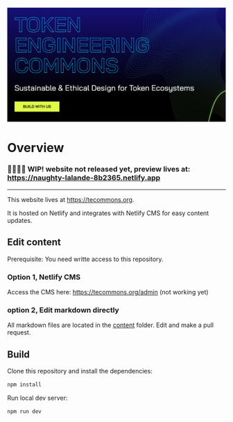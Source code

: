 ![alt text](./public/images/Share.jpg)

# Overview

### 👷‍♂️👷‍♀️ WIP! website not released yet, preview lives at: https://naughty-lalande-8b2365.netlify.app

---

This website lives at https://tecommons.org.

It is hosted on Netlify and integrates with Netlify CMS for easy content updates.

## Edit content

Prerequisite: You need writte access to this repository.

### Option 1, Netlify CMS

Access the CMS here: https://tecommons.org/admin (not working yet)

### option 2, Edit markdown directly

All markdown files are located in the [content](./content) folder. Edit and make a pull request.

## Build

Clone this repository and install the dependencies:

```sh
npm install
```

Run local dev server:

```sh
npm run dev
```

